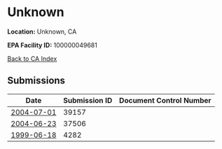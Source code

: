 # Unknown

**Location:** Unknown, CA

**EPA Facility ID:** 100000049681

[Back to CA Index](../../index.md)

## Submissions

| Date | Submission ID | Document Control Number |
|------|--------------|-------------------------|
| [2004-07-01](submissions/39157.md) | 39157 |  |
| [2004-06-23](submissions/37506.md) | 37506 |  |
| [1999-06-18](submissions/4282.md) | 4282 |  |
